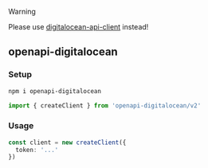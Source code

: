 > [!WARNING]  
> Please use [digitalocean-api-client](boywithkeyboard/digitalocean-api-client) instead!

## openapi-digitalocean

### Setup

```bash
npm i openapi-digitalocean
```

```ts
import { createClient } from 'openapi-digitalocean/v2'
```

### Usage

```ts
const client = new createClient({
  token: '...'
})
```
